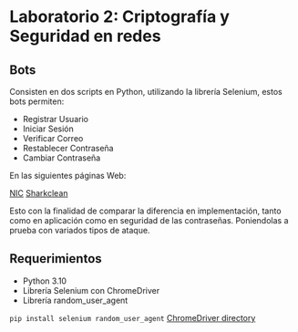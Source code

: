# Laboratorio 2: Criptografía y Seguridad en redes

## Bots

Consisten en dos scripts en Python, utilizando la librería Selenium, estos bots permiten:

 - Registrar Usuario
 - Iniciar Sesión
 - Verificar Correo
 - Restablecer Contraseña
 - Cambiar Contraseña

En las siguientes páginas Web:

[NIC](https://www.nic.cl)
[Sharkclean](https://www.sharkclean.co.uk)

Esto con la finalidad de comparar la diferencia en implementación, tanto como en aplicación como en seguridad de las contraseñas. Poniendolas a prueba con variados tipos de ataque.

## Requerimientos

 - Python 3.10
 - Librería Selenium con ChromeDriver
 - Librería random_user_agent

`pip install selenium random_user_agent`
[ChromeDriver directory](https://chromedriver.storage.googleapis.com/index.html?path=102.0.5005.61/)
